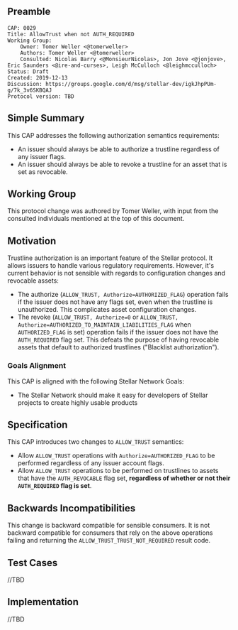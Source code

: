 ## Preamble

```
CAP: 0029
Title: AllowTrust when not AUTH_REQUIRED
Working Group:
    Owner: Tomer Weller <@tomerweller>
    Authors: Tomer Weller <@tomerweller>
    Consulted: Nicolas Barry <@MonsieurNicolas>, Jon Jove <@jonjove>, Eric Saunders <@ire-and-curses>, Leigh McCulloch <@leighmcculloch>
Status: Draft
Created: 2019-12-13
Discussion: https://groups.google.com/d/msg/stellar-dev/igkJhpPUm-g/7k_3v6SKBQAJ
Protocol version: TBD
```

## Simple Summary
This CAP addresses the following authorization semantics requirements:
- An issuer should always be able to authorize a trustline regardless of any issuer flags.  
- An issuer should always be able to revoke a trustline for an asset that is set as revocable.

## Working Group

This protocol change was authored by Tomer Weller, with input from the consulted individuals
mentioned at the top of this document.

## Motivation
Trustline authorization is an important feature of the Stellar protocol. It allows issuers to handle various regulatory requirements. However, it's current behavior is not sensible with regards to configuration changes and revocable assets:
- The authorize (`ALLOW_TRUST, Authorize=AUTHORIZED_FLAG`) operation fails if the issuer does not have any flags set, even when the trustline is unauthorized. This complicates asset configuration changes.
- The revoke (`ALLOW_TRUST, Authorize=0` or `ALLOW_TRUST, Authorize=AUTHORIZED_TO_MAINTAIN_LIABILITIES_FLAG` when `AUTHORIZED_FLAG` is set) operation fails if the issuer does not have the `AUTH_REQUIRED` flag set. This defeats the purpose of having revocable assets that default to authorized trustlines ("Blacklist authorization"). 

### Goals Alignment
This CAP is aligned with the following Stellar Network Goals:

- The Stellar Network should make it easy for developers of Stellar projects to create highly usable products

## Specification
This CAP introduces two changes to `ALLOW_TRUST` semantics: 
- Allow `ALLOW_TRUST` operations with `Authorize=AUTHORIZED_FLAG` to be performed regardless of any issuer account flags.   
- Allow `ALLOW_TRUST` operations to be performed on trustlines to assets that have the `AUTH_REVOCABLE` flag set, **regardless of whether or not their `AUTH_REQUIRED` flag is set**.

## Backwards Incompatibilities
This change is backward compatible for sensible consumers. It is not backward compatible for consumers that rely on the above operations failing and returning the `ALLOW_TRUST_TRUST_NOT_REQUIRED` result code.

## Test Cases
//TBD

## Implementation
//TBD
